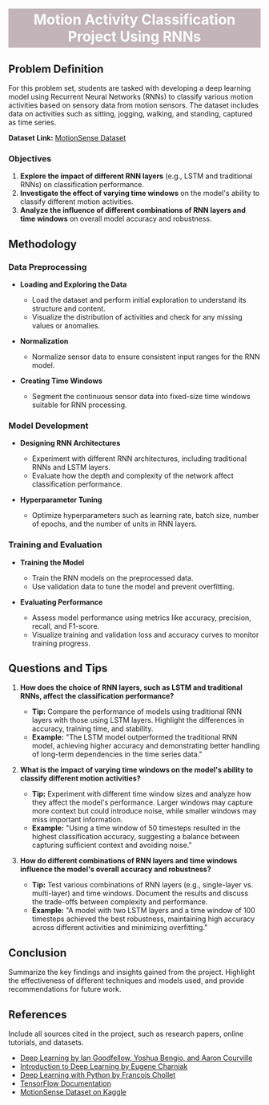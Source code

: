 
<h1 style="background-color:#C2B4B9;
color:white;
text-align: center;
padding-top: 5px;
padding-bottom:5px;
"><strong>Motion Activity Classification Project Using RNNs 
</strong></h1>

## Problem Definition

For this problem set, students are tasked with developing a deep learning model using Recurrent Neural Networks (RNNs) to classify various motion activities based on sensory data from motion sensors. The dataset includes data on activities such as sitting, jogging, walking, and standing, captured as time series.

**Dataset Link:** [MotionSense Dataset](https://www.kaggle.com/datasets/malekzadeh/motionsense-dataset?select=A_DeviceMotion_data)

### Objectives

1. **Explore the impact of different RNN layers** (e.g., LSTM and traditional RNNs) on classification performance.
2. **Investigate the effect of varying time windows** on the model's ability to classify different motion activities.
3. **Analyze the influence of different combinations of RNN layers and time windows** on overall model accuracy and robustness.

## Methodology

### Data Preprocessing

- **Loading and Exploring the Data**
  - Load the dataset and perform initial exploration to understand its structure and content.
  - Visualize the distribution of activities and check for any missing values or anomalies.

- **Normalization**
  - Normalize sensor data to ensure consistent input ranges for the RNN model.

- **Creating Time Windows**
  - Segment the continuous sensor data into fixed-size time windows suitable for RNN processing.

### Model Development

- **Designing RNN Architectures**
  - Experiment with different RNN architectures, including traditional RNNs and LSTM layers.
  - Evaluate how the depth and complexity of the network affect classification performance.

- **Hyperparameter Tuning**
  - Optimize hyperparameters such as learning rate, batch size, number of epochs, and the number of units in RNN layers.

### Training and Evaluation

- **Training the Model**
  - Train the RNN models on the preprocessed data.
  - Use validation data to tune the model and prevent overfitting.

- **Evaluating Performance**
  - Assess model performance using metrics like accuracy, precision, recall, and F1-score.
  - Visualize training and validation loss and accuracy curves to monitor training progress.

## Questions and Tips

1. **How does the choice of RNN layers, such as LSTM and traditional RNNs, affect the classification performance?**
   - **Tip:** Compare the performance of models using traditional RNN layers with those using LSTM layers. Highlight the differences in accuracy, training time, and stability.
   - **Example:** "The LSTM model outperformed the traditional RNN model, achieving higher accuracy and demonstrating better handling of long-term dependencies in the time series data."

2. **What is the impact of varying time windows on the model's ability to classify different motion activities?**
   - **Tip:** Experiment with different time window sizes and analyze how they affect the model's performance. Larger windows may capture more context but could introduce noise, while smaller windows may miss important information.
   - **Example:** "Using a time window of 50 timesteps resulted in the highest classification accuracy, suggesting a balance between capturing sufficient context and avoiding noise."

3. **How do different combinations of RNN layers and time windows influence the model's overall accuracy and robustness?**
   - **Tip:** Test various combinations of RNN layers (e.g., single-layer vs. multi-layer) and time windows. Document the results and discuss the trade-offs between complexity and performance.
   - **Example:** "A model with two LSTM layers and a time window of 100 timesteps achieved the best robustness, maintaining high accuracy across different activities and minimizing overfitting."

## Conclusion

Summarize the key findings and insights gained from the project. Highlight the effectiveness of different techniques and models used, and provide recommendations for future work.

## References

Include all sources cited in the project, such as research papers, online tutorials, and datasets.

- [Deep Learning by Ian Goodfellow, Yoshua Bengio, and Aaron Courville](https://www.deeplearningbook.org/)
- [Introduction to Deep Learning by Eugene Charniak](https://mitpress.mit.edu/books/introduction-deep-learning)
- [Deep Learning with Python by François Chollet](https://www.manning.com/books/deep-learning-with-python)
- [TensorFlow Documentation](https://www.tensorflow.org/overview)
- [MotionSense Dataset on Kaggle](https://www.kaggle.com/datasets/malekzadeh/motionsense-dataset?select=A_DeviceMotion_data)

